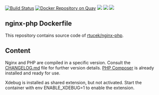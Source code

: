 [![Build Status](https://travis-ci.org/rtucek/nginx-php.svg?branch=master)](https://travis-ci.org/rtucek/nginx-php) [![Docker Repository on Quay](https://quay.io/repository/rtucek/nginx-php/status "Docker Repository on Quay")](https://quay.io/repository/rtucek/nginx-php) [![](https://images.microbadger.com/badges/image/chaudric/django_nginx_gunicorn_pgsql.svg)](https://microbadger.com/images/chaudric/django_nginx_gunicorn_pgsql "Get your own image badge on microbadger.com") [![](https://images.microbadger.com/badges/version/chaudric/django_nginx_gunicorn_pgsql.svg)](https://microbadger.com/images/chaudric/django_nginx_gunicorn_pgsql "Get your own version badge on microbadger.com") [![](https://images.microbadger.com/badges/commit/rtucek/nginx-php.svg)](https://microbadger.com/images/rtucek/nginx-php "Get your own commit badge on microbadger.com")

## nginx-php Dockerfile

This repository contains source code of
[rtucek/nginx-php](https://hub.docker.com/r/rtucek/nginx-php).

## Content

Nginx and PHP are compiled in a specific version. Consult the
[CHANGELOG.md](https://github.com/rtucek/nginx-php/blob/master/CHANGELOG.md)
file for further version details. [PHP Composer](https://getcomposer.org/) is
already installed and ready for use.

Xdebug is installed as shared extension, but not activated. Start the container
with env ENABLE_XDEBUG=1 to enable the extension.
